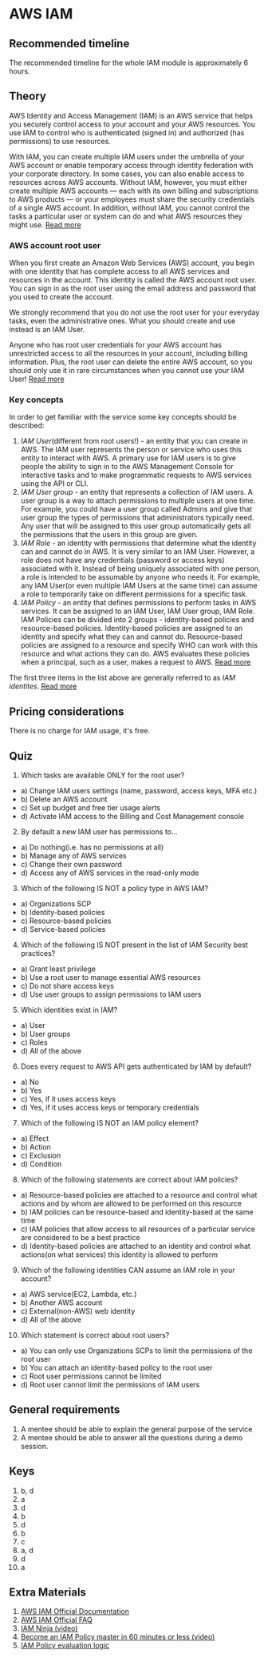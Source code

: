 # AWS IAM

## Recommended timeline

The recommended timeline for the whole IAM module is approximately 6 hours.

## Theory

AWS Identity and Access Management (IAM) is an AWS service that helps you securely control access to your account and your AWS resources. You use IAM to control who is authenticated (signed in) and authorized (has permissions) to use resources.

With IAM, you can create multiple IAM users under the umbrella of your AWS account or enable temporary access through identity federation with your corporate directory. In some cases, you can also enable access to resources across AWS accounts.
Without IAM, however, you must either create multiple AWS accounts — each with its own billing and subscriptions to AWS products — or your employees must share the security credentials of a single AWS account. In addition, without IAM, you cannot control the tasks a particular user or system can do and what AWS resources they might use.
[Read more](https://aws.amazon.com/dynamodb/pricing/provisioned/)

### AWS account root user

When you first create an Amazon Web Services (AWS) account, you begin with one identity that has complete access to all AWS services and resources in the account. This identity is called the AWS account root user. You can sign in as the root user using the email address and password that you used to create the account.

We strongly recommend that you do not use the root user for your everyday tasks, even the administrative ones. What you should create and use instead is an IAM User.

Anyone who has root user credentials for your AWS account has unrestricted access to all the resources in your account, including billing information. Plus, the root user can delete the entire AWS account, so you should only use it in rare circumstances when you cannot use your IAM User!
[Read more](https://docs.aws.amazon.com/IAM/latest/UserGuide/id_root-user.html)


### Key concepts

In order to get familiar with the service some key concepts should be described:
1. *IAM User*(different from root users!) - an entity that you can create in AWS. The IAM user represents the person or service who uses this entity to interact with AWS. A primary use for IAM users is to give people the ability to sign in to the AWS Management Console for interactive tasks and to make programmatic requests to AWS services using the API or CLI.
2. *IAM User group* - an entity that represents a collection of IAM users. A user group is a way to attach permissions to multiple users at one time. For example, you could have a user group called Admins and give that user group the types of permissions that administrators typically need. Any user that will be assigned to this user group automatically gets all the permissions that the users in this group are given.
3. *IAM Role* - an identity with permissions that determine what the identity can and cannot do in AWS. It is very similar to an IAM User. However, a role does not have any credentials (password or access keys) associated with it. Instead of being uniquely associated with one person, a role is intended to be assumable by anyone who needs it. For example, any IAM User(or even multiple IAM Users at the same time) can assume a role to temporarily take on different permissions for a specific task.
4. *IAM Policy* - an entity that defines permissions to perform tasks in AWS services. It can be assigned to an IAM User, IAM User group, IAM Role. IAM Policies can be divided into 2 groups - identity-based policies and resource-based policies. Identity-based policies are assigned to an identity and specify what they can and cannot do. Resource-based policies are assigned to a resource and specify WHO can work with this resource and what actions they can do. AWS evaluates these policies when a principal, such as a user, makes a request to AWS. [Read more](https://docs.aws.amazon.com/IAM/latest/UserGuide/access_policies.html)

The first three items in the list above are generally referred to as *IAM identites*.
[Read more](https://docs.aws.amazon.com/IAM/latest/UserGuide/id.html)

## Pricing considerations

There is no charge for IAM usage, it's free.

## Quiz

1. Which tasks are available ONLY for the root user?
- a) Change IAM users settings (name, password, access keys, MFA etc.)
- b) Delete an AWS account
- c) Set up budget and free tier usage alerts
- d) Activate IAM access to the Billing and Cost Management console
2. By default a new IAM user has permissions to...
- a) Do nothing(i.e. has no permissions at all)
- b) Manage any of AWS services
- c) Change their own password
- d) Access any of AWS services in the read-only mode
3. Which of the following IS NOT a policy type in AWS IAM?
- a) Organizations SCP
- b) Identity-based policies
- c) Resource-based policies
- d) Service-based policies
4. Which of the following IS NOT present in the list of IAM Security best practices?
- a) Grant least privilege
- b) Use a root user to manage essential AWS resources
- c) Do not share access keys
- d) Use user groups to assign permissions to IAM users
5. Which identities exist in IAM?
- a) User
- b) User groups
- c) Roles
- d) All of the above
6. Does every request to AWS API gets authenticated by IAM by default?
- a) No
- b) Yes
- c) Yes, if it uses access keys
- d) Yes, if it uses access keys or temporary credentials
7. Which of the following IS NOT an IAM policy element?
- a) Effect
- b) Action
- c) Exclusion
- d) Condition
8. Which of the following statements are correct about IAM policies?
- a) Resource-based policies are attached to a resource and control what actions and by whom are allowed to be performed on this resource
- b) IAM policies can be resource-based and identity-based at the same time
- c) IAM policies that allow access to all resources of a particular service are considered to be a best practice
- d) Identity-based policies are attached to an identity and control what actions(on what services) this identity is allowed to perform
9. Which of the following identities CAN assume an IAM role in your account?
- a) AWS service(EC2, Lambda, etc.)
- b) Another AWS account
- c) External(non-AWS) web identity
- d) All of the above
10. Which statement is correct about root users?
- a) You can only use Organizations SCPs to limit the permissions of the root user
- b) You can attach an identity-based policy to the root user
- c) Root user permissions cannot be limited
- d) Root user cannot limit the permissions of IAM users

## General requirements
1. A mentee should be able to explain the general purpose of the service
2. A mentee should be able to answer all the questions during a demo session.

## Keys

1. b, d
2. a
3. d
4. b
5. d
6. b
7. c
8. a, d
9. d
10. a

## Extra Materials

1. [AWS IAM Official Documentation](https://docs.aws.amazon.com/IAM/latest/UserGuide/)
2. [AWS IAM Official FAQ](https://aws.amazon.com/iam/faqs/)
3. [IAM Ninja (video)](https://www.youtube.com/watch?v=aISWoPf_XNE)
4. [Become an IAM Policy master in 60 minutes or less (video)](https://youtu.be/YQsK4MtsELU)
5. [IAM Policy evaluation logic](https://docs.aws.amazon.com/IAM/latest/UserGuide/reference_policies_evaluation-logic.html)
